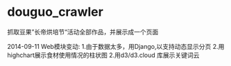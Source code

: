 douguo_crawler
==============

抓取豆果”长帝烘培节“活动全部作品，并展示成一个页面

2014-09-11
Web模块变动:
    1.由于数据太多，用Django,以支持动态显示分页
    2.用highchart展示食材使用情况的柱状图
    2.用d3/d3.cloud 库展示关键词云
